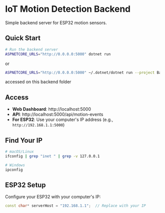 # IoT Motion Detection Backend

Simple backend server for ESP32 motion sensors.

## Quick Start

```bash
# Run the backend server
ASPNETCORE_URLS="http://0.0.0.0:5000" dotnet run
```
or
```bash
ASPNETCORE_URLS="http://0.0.0.0:5000" ~/.dotnet/dotnet run --project Backend.csproj
```
accessed on this backend folder
## Access

- **Web Dashboard**: http://localhost:5000
- **API**: http://localhost:5000/api/motion-events
- **For ESP32**: Use your computer's IP address (e.g., `http://192.168.1.1:5000`)

## Find Your IP

```bash
# macOS/Linux
ifconfig | grep "inet " | grep -v 127.0.0.1

# Windows
ipconfig
```

## ESP32 Setup

Configure your ESP32 with your computer's IP:
```cpp
const char* serverHost = "192.168.1.1";  // Replace with your IP
```